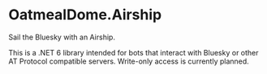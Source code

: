 # OatmealDome.Airship

Sail the Bluesky with an Airship.

This is a .NET 6 library intended for bots that interact with Bluesky or other AT Protocol compatible servers. Write-only access is currently planned.
